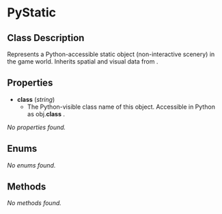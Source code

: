 # PyStatic  

## Class Description
 Represents a Python-accessible static object (non-interactive scenery) in the game world.
 Inherits spatial and visual data from <see cref="PyGameObject"/> .


## Properties
- **__class__** (*string*)
  -  The Python-visible class name of this object.
 Accessible in Python as <c>obj.__class__</c> .


_No properties found._

## Enums
_No enums found._

## Methods
_No methods found._
